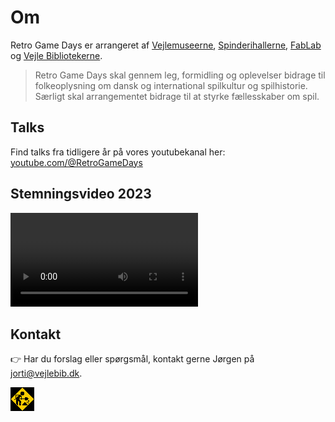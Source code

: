 <!-- BEGIN ARISE ------------------------------
Title:: "Retro Game Days: formål & kontakt"

Author:: "Fablab Spinderihallerne, Vejle Museerne og Vejle Bibliotekerne"
Description:: "Retro Game Days er et samarbejde mellem organisationer i Vejle Kommune, hvis medarbejdere har en passion for de gamle maskiner, spilkultur og historie"
Language:: "da"
Thumbnail:: "joystick-150x150.png"
Published Date:: "2025-06-17"
Modified Date:: "2025-06-17"

toc:: "false"
process_markdown:: "true"
content_header:: "false"
---- END ARISE \\ DO NOT MODIFY THIS LINE ---->

# Om

Retro Game Days er arrangeret af [Vejlemuseerne](https://www.vejlemuseerne.dk/), [Spinderihallerne](https://spinderihallerne.dk), [FabLab](https://spinderihallerne.dk/fablab/) og [Vejle Bibliotekerne](https://vejlebib.dk).

> Retro Game Days skal gennem leg, formidling og oplevelser bidrage til folkeoplysning om dansk og international spilkultur og spilhistorie. Særligt skal arrangementet bidrage til at styrke fællesskaber om spil.

## Talks
Find talks fra tidligere år på vores youtubekanal her: [youtube.com/@RetroGameDays](https://youtube.com/@RetroGameDays/)

## Stemningsvideo 2023
![](tak.mp4 "Stemningsvideo fra 2023 hvor vi siger tak til alle der bidrog og deltog i årets arrangement. Upbeat musik spiller imens vi bliver præsenteret for: børn og voksne der spiller på arkademaskiner, flippermaskiner og konsoller. Cosplayers i Star Wars kostumer")

## Kontakt
👉 Har du forslag eller spørgsmål, kontakt gerne Jørgen på <jorti@vejlebib.dk>.

![](construction.gif  "Animation af konstruktionsarbejder som alle hjemmesider havde i halvfemserne")
